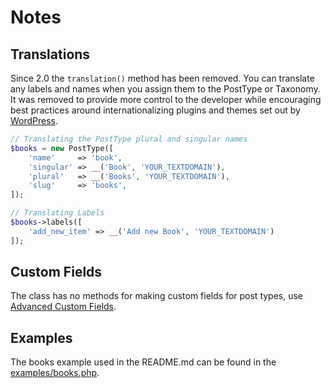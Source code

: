 # Notes

## Translations

Since 2.0 the `translation()` method has been removed. You can translate any labels and names when you assign them to the PostType or Taxonomy. It was removed to provide more control to the developer while encouraging best practices around internationalizing plugins and themes set out by [WordPress](https://developer.wordpress.org/plugins/internationalization/how-to-internationalize-your-plugin/).

```php
// Translating the PostType plural and singular names
$books = new PostType([
    'name'     => 'book',
    'singular' => __('Book', 'YOUR_TEXTDOMAIN'),
    'plural'   => __('Books', 'YOUR_TEXTDOMAIN'),
    'slug'     => 'books',
]);

// Translating Labels
$books->labels([
    'add_new_item' => __('Add new Book', 'YOUR_TEXTDOMAIN')
]);
```

## Custom Fields

The class has no methods for making custom fields for post types, use [Advanced Custom Fields](http://advancedcustomfields.com).

## Examples

The books example used in the README.md can be found in the [examples/books.php](https://github.com/jjgrainger/posttypes/blob/master/examples/books.php).
